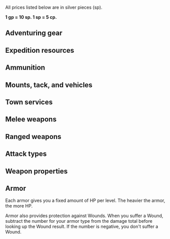 All prices listed below are in silver pieces (sp).

**1 gp = 10 sp\. 1 sp = 5 cp.**

<!--raw-typst
#import "@preview/tablem:0.1.0": tablem
#let fill = (_, y) => if calc.odd(y) { rgb("EAF2F5") }
#let textSize = 11pt

#let equipmentTable = tablem.with(
  render: (columns: auto, ..args) => {
    text(table(
      columns: (1fr, auto),
      fill: fill,
      ..args,
    ), textSize)
  }
)

#let meleeTable = tablem.with(
  render: (columns: auto, ..args) => {
    text(table(
      columns: (auto, auto, 1fr, auto, auto),
      fill: fill,
      ..args,
    ), textSize)
  }
)

#let rangedTable = tablem.with(
  render: (columns: auto, ..args) => {
    text(table(
      columns: (auto, auto, 1fr, 1fr, auto, auto),
      fill: fill,
      ..args,
    ), textSize)
  }
)

#let propertiesTable = tablem.with(
  render: (columns: auto, ..args) => {
    text(table(
      columns: (auto, 1fr),
      fill: fill,
      ..args,
    ), textSize)
  }
)

#let armorTable = tablem.with(
  render: (columns: auto, ..args) => {
    text(table(
      columns: (1fr, 1fr, auto, auto, auto),
      fill: fill,
      ..args,
    ), textSize)
  }
)
-->

## Adventuring gear

<!--raw-typst
#equipmentTable[
| *Name* | *Cost* |
| ---- | ---- |
| 10 foot pole      | 1 |
| Small sack        | 1 |
| 50 feet of rope   | 1 |
| Mallet            | 1 |
| Large sack        | 2 |
| Backpack          | 5 |
| Lantern           | 10 |
| Crowbar           | 15 |
| Grappling hook    | 25 |
| Steel hand mirror | 25 |
| Ear trumpet       | 50 |
| Lockpicks         | 75 |
]-->

## Expedition resources

<!--raw-typst
#equipmentTable[
| *Name* | *Cost* |
| Firewood | 1 |
| Waterskin | 1 |
| Torches | 1 |
| Wine | 1 |
| Iron spikes | 2 |
| Oil | 2 |
| Bandages | 2 |
| Stakes | 2 |
| Garlic | 5 |
| Wolvesbane | 10 |
| Belladonna | 10 |
| Rations | 10 |
| Camping gear | 20 |
]-->

<!--raw-typst
#colbreak()
-->

## Ammunition

<!--raw-typst
#equipmentTable[
| *Name* | *Cost* |
| ----- | ---- |
| Arrows | 10 |
| Silver arrows | 100 |
| Sling bullets | 3 |
]-->



## Mounts, tack, and vehicles

<!--raw-typst
#propertiesTable[
| *Name* | *Cost* |
| ---- | ---- |
| Saddle bags | 10 |
| Mule | 25 |
| Saddle | 25 |
| Draft horse | 30 |
| Light horse | 40 |
| Raft | 40 |
| Cart | 100 |
| Small boat | 100 |
| Barding | 150 |
| Warhorse | 200 |
| Wagon | 200 |
| Small merchant ship | 5000 |
| Small galley | 10000 |
| Large merchant ship | 20000 |
| Large galley | 30000 |
]-->

## Town services

<!--raw-typst
#propertiesTable[
| *Name* | *Cost* |
| ---- | ---- |
| A bath | 1 |
| A day's stay at an inn | 1 |
| A week's stay at an inn | 6 |
| A month's stay at an inn | 20 |
| Burial | 50 |
]-->

<!--raw-typst
#set page(columns: 1)
-->

## Melee weapons

<!--raw-typst
#meleeTable[
| *Name* | *Parry* | *Properties* | *Attacks* | *Cost* |
| ---- | ---- | ---- | ---- | -- |
| Axe | +2 | Gruesome, Versatile | Slash | 7 |
| Dagger | +2 | Light, Thrown | Slash, Stab | 3 |
| Handaxe | +1 | Gruesome, Light, Thrown | Slash | 3 |
| Longaxe | +3 | Gruesome, Reach, Two-handed | Slash | 12 |
| Longsword | +5 | Versatile | Slash, Stab | 15 |
| Mace | +2 | Armor crushing | Slam | 10 |
| Quarterstaff | +4 | Two-handed | Slam | 2 |
| Short spear | +4 | Thrown | Stab | 3 |
| Spear | +6 | Reach, Versatile | Stab | 4 |
| Sword | +4 | Light | Slash, Stab | 10 |
| Shield | +1 | Bull Rush | Slam | 10 |
| Club | +1 | - | Slam | 1 |
]-->

## Ranged weapons

<!--raw-typst
#rangedTable[
| *Name* | *Parry* | *Properties* | *Range* | *Attacks* | *Cost* |
| ---- | ---- | ---- | ---- | ---- | --- |
| Bow | +0 |  | 5-50 / 51-100 / 101-150 | Stab | 20 |
| Longbow | +0 | Heavy | 5-70 / 71-140 /141-210 | Stab | 40 |
| Sling | +0 | - | 5-40 / 41-80 /81-160 | Slam | 5 |
]-->

## Attack types

<!--raw-typst
#propertiesTable[
| *Name* | *Description* |
| ---- | ---- |
| Slash | Roll twice on the Wound table and apply both wounds. |
| Stab | If your opponent is Prone or Grappling, you can attempt to Stab through gaps in their armor. Make the attack with disadvantage. On a hit, ignore their Wound protection. |
| Slam | If the Wound would grant the Bleeding condition, it instead grants the Dazed condition. |
]-->

<!--raw-typst
#pagebreak()
-->

## Weapon properties

<!--raw-typst
#propertiesTable[
| *Name* | *Description* |
| ---- | ---- |
| Versatile | Can be wielded with two hands. If you do so, roll a d6 together with your attack. If you hit, use the result as damage if it's higher than the margin of success. |
| Two-handed | Requires two hands. Roll a d10 together with your attack. If you hit, use the result as damage if it's higher than the margin of success. |
| Gruesome | Wounds caused by critical hits are not removed at the end of next round. |
| Thrown | You can throw this weapon to make a ranged attack (range 1-20 / 21-40 / 41-60).  |
| Light | Can be used without disadvantage while grappling. |
| Reach | This weapon has 10 feet reach. If an enemy moves into your melee range, they have to make an attack. On a miss, they take damage equal to the margin of failure. |
| Bull Rush | When you Shove a creature in combat, roll a d4 and add the result to your roll. |
| Flanged | Add +1d4 damage vs. heavy armor and +1d2 vs medium armor on a hit. |
| Heavy | This item takes two slots. |
]-->

## Armor

Each armor gives you a fixed amount of HP per level. The heavier the armor, the more HP.

Armor also provides protection against Wounds. When you suffer a Wound, subtract the number for your armor type from the damage total before looking up the Wound result. If the number is negative, you don't suffer a Wound.

<!--raw-typst
#armorTable[
| *Armor* | *Wound Protection* | *HP / Level* | *Slots* | *Cost* |
| ---- | ---- | ---- | ---- | -- |
| Leather | 3 | +1 | 1 | 15 |
| Chain | 5 | +2 | 1 | 30 |
| Scale | 8 | +4 | 2 | 50 |
]-->

<!--raw-typst
#set page(columns: 2)
-->

